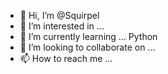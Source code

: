 - 👋 Hi, I’m @Squirpel
- 👀 I’m interested in ...
- 🌱 I’m currently learning ... Python
- 💞️ I’m looking to collaborate on ...
- 📫 How to reach me ...

<!---
Squirpel/Squirpel is a ✨ special ✨ repository because its `README.md` (this file) appears on your GitHub profile.
You can click the Preview link to take a look at your changes.
--->
